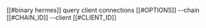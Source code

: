 [[#binary hermes]] query client connections [[#OPTIONS]] --chain [[#CHAIN_ID]] --client [[#CLIENT_ID]]
